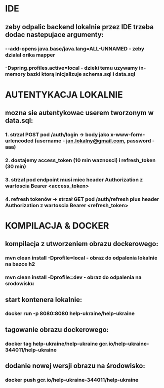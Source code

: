# IDE
## zeby odpalic backend lokalnie przez IDE trzeba dodac nastepujace argumenty:
### --add-opens java.base/java.lang=ALL-UNNAMED - zeby dzialal orika mapper
### -Dspring.profiles.active=local - dzieki temu uzywamy in-memory bazki ktorą inicjalizuje schema.sql i data.sql
# AUTENTYKACJA LOKALNIE
## mozna sie autentykowac userem tworzonym w data.sql:
### 1. strzał POST pod /auth/login -> body jako x-www-form-urlencoded (username - jan.lokalny@gmail.com, password - aaa)
### 2. dostajemy access_token (10 min waznosci) i refresh_token (30 min)
### 3. strzał pod endpoint musi miec header Authorization z wartoscia Bearer <access_token>
### 4. refresh tokenów -> strzał GET pod /auth/refresh plus header Authorization z wartoscia Bearer <refresh_token>
# KOMPILACJA & DOCKER
## kompilacja z utworzeniem obrazu dockerowego:
### mvn clean install -Dprofile=local - obraz do odpalenia lokalnie na bazce h2
### mvn clean install -Dprofile=dev - obraz do odpalenia na srodowisku
## start kontenera lokalnie:
### docker run -p 8080:8080 help-ukraine/help-ukraine 
## tagowanie obrazu dockerowego:
### docker tag help-ukraine/help-ukraine gcr.io/help-ukraine-344011/help-ukraine
## dodanie nowej wersji obrazu na środowisko:
### docker push gcr.io/help-ukraine-344011/help-ukraine
